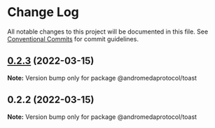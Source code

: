 # Change Log

All notable changes to this project will be documented in this file.
See [Conventional Commits](https://conventionalcommits.org) for commit guidelines.

## [0.2.3](https://github.com/andromedaprotocol/design-system/compare/@andromedaprotocol/toast@0.2.2...@andromedaprotocol/toast@0.2.3) (2022-03-15)

**Note:** Version bump only for package @andromedaprotocol/toast





## 0.2.2 (2022-03-15)

**Note:** Version bump only for package @andromedaprotocol/toast

